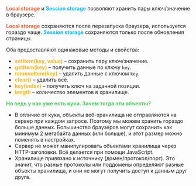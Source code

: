 <span style="font-weight: bold; color: #FE5C2B;">Local storage</span> и <span style="font-weight: bold; color: deepskyblue;">Session storage</span> позволяют хранить пары ключ/значение в браузере. 

<span style="font-weight: bold; color: #FE5C2B;">Local storage</span> сохраняются после перезапуска браузера, используется гораздо чаще.
<span style="font-weight: bold; color: deepskyblue;">Session storage</span> сохраняются только после обновления страницы.

Обa предоставляют одинаковые методы и свойства:

-  <span style="font-weight: bold; color: #FFB514;">setItem(key, value)</span> – сохранить пару ключ/значение.
-  <span style="font-weight: bold; color: #FFB514;">getItem(key)</span> – получить данные по ключу `key`.
-  <span style="font-weight: bold; color: #FFB514;">removeItem(key)</span> – удалить данные с ключом `key`.
-  <span style="font-weight: bold; color: #FFB514;">clear()</span> – удалить всё.
-  <span style="font-weight: bold; color: #FFB514;">key(index)</span> – получить ключ на заданной позиции.
-  <span style="font-weight: bold; color: #FFB514;">length</span> – количество элементов в хранилище.

<span style="font-weight: bold; color: #39d353;">Но ведь у нас уже есть куки. Зачем тогда эти объекты?</span>
-   В отличие от куки, объекты веб-хранилища не отправляются на сервер при каждом запросе. Поэтому мы можем хранить гораздо больше данных. Большинство браузеров могут сохранить как минимум 2 мегабайта данных (или больше), и этот размер можно поменять в настройках.
-   Сервер не может манипулировать объектами хранилища через HTTP-заголовки. Всё делается при помощи JavaScript.
-   Хранилище привязано к источнику (домен/протокол/порт). Это значит, что разные протоколы или поддомены определяют разные объекты хранилища, и они не могут получить доступ к данным друг друга.